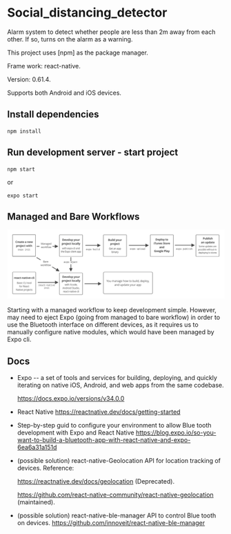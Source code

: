 # Social_distancing_detector
Alarm system to detect whether people are less than 2m away from each other. If so, turns on the alarm as a warning.

This project uses [npm] as the package manager.

Frame work: react-native.

Version: 0.61.4.

Supports both Android and iOS devices.



## Install dependencies

```command
npm install
```

## Run development server - start project

```command
npm start
```

or

```command
expo start
```

## Managed and Bare Workflows

![](images/workflow-diagram.png)

Starting with a managed workflow to keep development simple. However, may need to eject Expo (going from managed to bare workflow) in order to use the Bluetooth interface on different devices, as it requires us to manually configure native modules, which would have been managed by Expo cli.

## Docs

- Expo -- a set of tools and services for building, deploying, and quickly iterating on native iOS, Android, and web apps from the same codebase. 

  https://docs.expo.io/versions/v34.0.0

- React Native
  https://reactnative.dev/docs/getting-started

- Step-by-step guid to configure your environment to allow Blue tooth development with Expo and React Native
https://blog.expo.io/so-you-want-to-build-a-bluetooth-app-with-react-native-and-expo-6ea6a31a151d

- (possible solution) react-native-Geolocation API for location tracking of devices.
Reference:

  https://reactnative.dev/docs/geolocation  (Deprecated).

  https://github.com/react-native-community/react-native-geolocation  (maintained).

- (possible solution) react-native-ble-manager API to control Blue tooth on devices.
  https://github.com/innoveit/react-native-ble-manager

